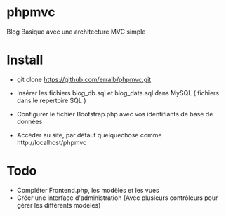 # phpmvc

Blog Basique avec une architecture MVC simple 

# Install

- git clone https://github.com/erralb/phpmvc.git

- Insérer les fichiers blog_db.sql et blog_data.sql dans MySQL ( fichiers dans le repertoire SQL )

- Configurer le fichier Bootstrap.php avec vos identifiants de base de données

- Accéder au site, par défaut quelquechose comme http://localhost/phpmvc

# Todo

- Compléter Frontend.php, les modèles et les vues
- Créer une interface d'administration (Avec plusieurs contrôleurs pour gérer les différents modèles)